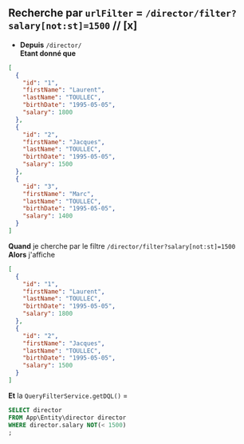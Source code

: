 ## Recherche par `urlFilter` = `/director/filter?salary[not:st]=1500` // [x]

- **Depuis** `/director/`  
  **Etant donné que**

```json
[
  {
    "id": "1",
    "firstName": "Laurent",
    "lastName": "TOULLEC",
    "birthDate": "1995-05-05",
    "salary": 1800
  },
  {
    "id": "2",
    "firstName": "Jacques",
    "lastName": "TOULLEC",
    "birthDate": "1995-05-05",
    "salary": 1500
  },
  {
    "id": "3",
    "firstName": "Marc",
    "lastName": "TOULLEC",
    "birthDate": "1995-05-05",
    "salary": 1400
  }
]
```

**Quand** je cherche par le filtre `/director/filter?salary[not:st]=1500`  
**Alors** j'affiche

```json
[
  {
    "id": "1",
    "firstName": "Laurent",
    "lastName": "TOULLEC",
    "birthDate": "1995-05-05",
    "salary": 1800
  },
  {
    "id": "2",
    "firstName": "Jacques",
    "lastName": "TOULLEC",
    "birthDate": "1995-05-05",
    "salary": 1500
  }
]
```

**Et** la `QueryFilterService.getDQL()` =

```sql
SELECT director
FROM App\Entity\director director
WHERE director.salary NOT(< 1500)
;
```

